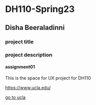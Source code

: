 # DH110-Spring23

## Disha Beeraladinni

### project title

### project description

#### assignment01

This is the space for UX project for DH110

https://www.ucla.edu/

[go to ucla](https://www.ucla.edu/)
